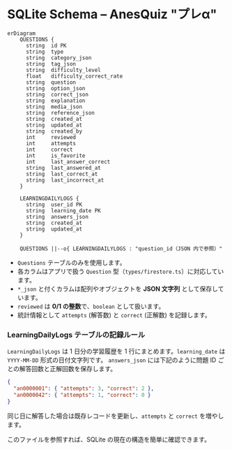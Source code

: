 # SQLite Schema – AnesQuiz "プレα"

```mermaid
erDiagram
    QUESTIONS {
      string  id PK
      string  type
      string  category_json
      string  tag_json
      string  difficulty_level
      float   difficulty_correct_rate
      string  question
      string  option_json
      string  correct_json
      string  explanation
      string  media_json
      string  reference_json
      string  created_at
      string  updated_at
      string  created_by
      int     reviewed
      int     attempts
      int     correct
      int     is_favorite
      int     last_answer_correct
      string  last_answered_at
      string  last_correct_at
      string  last_incorrect_at
    }

    LEARNINGDAILYLOGS {
      string  user_id PK
      string  learning_date PK
      string  answers_json
      string  created_at
      string  updated_at
    }

    QUESTIONS ||--o{ LEARNINGDAILYLOGS : "question_id（JSON 内で参照）"

```

- `Questions` テーブルのみを使用します。
- 各カラムはアプリで扱う `Question` 型（`types/firestore.ts`）に対応しています。
- `*_json` と付くカラムは配列やオブジェクトを **JSON 文字列** として保存しています。
- `reviewed` は **0/1 の整数**で、`boolean` として扱います。
- 統計情報として `attempts` (解答数) と `correct` (正解数) を記録します。

### LearningDailyLogs テーブルの記録ルール

`LearningDailyLogs` は 1 日分の学習履歴を 1 行にまとめます。`learning_date` は `YYYY-MM-DD` 形式の日付文字列です。
`answers_json` には下記のように問題 ID ごとの解答回数と正解回数を保存します。

```json
{
  "an0000001": { "attempts": 3, "correct": 2 },
  "an0000042": { "attempts": 1, "correct": 0 }
}
```

同じ日に解答した場合は既存レコードを更新し、`attempts` と `correct` を増やします。

このファイルを参照すれば、SQLite の現在の構造を簡単に確認できます。
